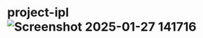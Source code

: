 # project-ipl![Screenshot 2025-01-27 141716](https://github.com/user-attachments/assets/96afa3f4-be8a-4f6c-93ba-9e4aaef754c6)

